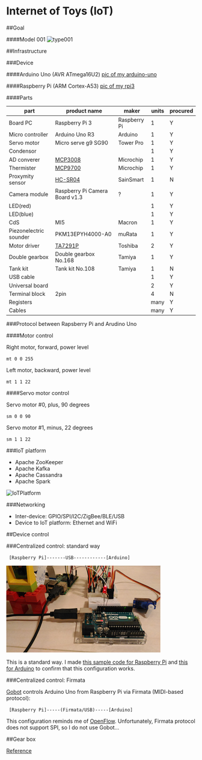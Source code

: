 # Internet of Toys (IoT)

##Goal

####Model 001
![type001](https://docs.google.com/drawings/d/1EXrgaz9V5ETb_SwbJseOQWrdF1Rf3bmqhidnRHBVv6E/pub?w=960&h=600)

##Infrastructure

###Device

####Arduino Uno (AVR ATmega16U2)
[pic of my arduino-uno](./doc/arduino-uno.png)

####Raspberry Pi (ARM Cortex-A53)
[pic of my rpi3](./doc/rpi3.png)

####Parts

|part                  |product name                   |maker        |units    |procured|
|----------------------|-------------------------------|-------------|---------|--------|
|Board PC              |Raspberry Pi 3                 |Raspberry Pi |1        |Y       |
|Micro controller      |Arduino Uno R3                 |Arduino      |1        |Y       |
|Servo motor           |Micro serve g9 SG90            |Tower Pro    |1        |Y       |
|Condensor             |                               |             |1        |Y       |
|AD converer           |[MCP3008](http://ww1.microchip.com/downloads/en/DeviceDoc/21295C.pdf)                        |Microchip    |1        |Y        |
|Thermister            |[MCP9700](http://ww1.microchip.com/downloads/en/DeviceDoc/21942e.pdf)                        |Microchip    |1        |Y        |
|Proxymity sensor      |[HC-SR04](http://www.micropik.com/PDF/HCSR04.pdf)                        |SainSmart    |1        |N       |
|Camera module         |Raspberry Pi Camera Board v1.3 |?            |1        |Y       |
|LED(red)              |                               |             |1        |Y       |
|LED(blue)             |                               |             |1        |Y       |
|CdS                   |MI5                            |Macron       |1        |Y       |
|Piezonelectric sounder|PKM13EPYH4000-A0               |muRata       |1        |Y       |
|Motor driver          |[TA7291P](http://www.promelec.ru/pdf/ta7291p.pdf)|Toshiba      |2        |Y        |
|Double gearbox        |Double gearbox No.168          |Tamiya       |1        |Y       |
|Tank kit              |Tank kit No.108                |Tamiya       |1        |N       |
|USB cable             |                               |             |1        |Y       |
|Universal board       |                               |             |2        |Y       |
|Terminal block        |2pin                           |             |4        |N       |
|Registers             |                               |             |many     |Y       |
|Cables                |                               |             |many     |Y       |


###Protocol between Rapsberry Pi and Arudino Uno

####Motor control

Right motor, forward, power level
```
mt 0 0 255
```

Left motor, backward, power level
```
mt 1 1 22
```

####Servo motor control

Servo motor #0, plus, 90 degrees
```
sm 0 0 90
```

Servo motor #1, minus, 22 degrees
```
sm 1 1 22
```

###IoT platform

- Apache ZooKeeper
- Apache Kafka
- Apache Cassandra
- Apache Spark

![IoTPlatform](https://docs.google.com/drawings/d/14bmvJhQgG_oQu2N0SiiUWonsNiNL7f1yPZ_jepIAEMU/pub?w=960&h=411)

###Networking

- Inter-device: GPIO/SPI/I2C/ZigBee/BLE/USB
- Device to IoT platform: Ethernet and WiFi

##Device control

###Centralized control: standard way

```
 [Raspberry Pi]-------USB------------[Arduino]
```

![arduino-rpi](./doc/arduino-rpi.png)

This is a standard way. I made [this sample code for Raspberry Pi](./misc/arduino/serial.go) and [this for Arduino](./misc/arduino/sketch_led_blink.ino) to confirm that this configuration works.

###Centralized control: Firmata

[Gobot](https://gobot.io/) controls Arduino Uno from Raspberry Pi via Firmata (MIDI-based protocol):

```
 [Raspberry Pi]-----(Firmata/USB)-----[Arduino]

```

This configuration reminds me of [OpenFlow](https://en.wikipedia.org/wiki/OpenFlow). Unfortunately, Firmata protocol does not support SPI, so I do not use Gobot...

##Gear box

[Reference](http://www.marutsu.co.jp/contents/shop/marutsu/mame/81.html)
